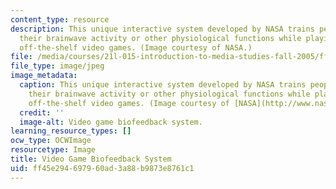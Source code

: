 ```yaml
---
content_type: resource
description: This unique interactive system developed by NASA trains people to change
  their brainwave activity or other physiological functions while playing popular
  off-the-shelf video games. (Image courtesy of NASA.)
file: /media/courses/21l-015-introduction-to-media-studies-fall-2005/ff45e294697960ad3a88b9873e8761c1_21l-015f05.jpg
file_type: image/jpeg
image_metadata:
  caption: This unique interactive system developed by NASA trains people to change
    their brainwave activity or other physiological functions while playing popular
    off-the-shelf video games. (Image courtesy of [NASA](http://www.nasa.gov/home/index.html).)
  credit: ''
  image-alt: Video game biofeedback system.
learning_resource_types: []
ocw_type: OCWImage
resourcetype: Image
title: Video Game Biofeedback System
uid: ff45e294-6979-60ad-3a88-b9873e8761c1
---
```

